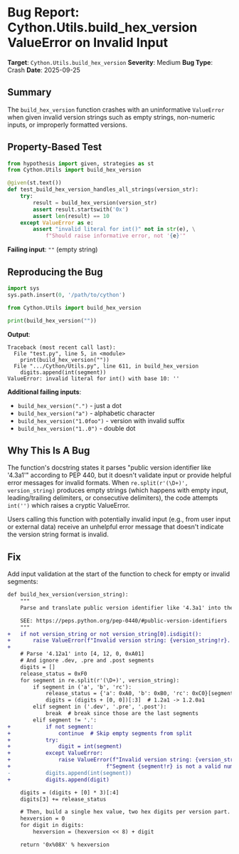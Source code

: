 # Bug Report: Cython.Utils.build_hex_version ValueError on Invalid Input

**Target**: `Cython.Utils.build_hex_version`
**Severity**: Medium
**Bug Type**: Crash
**Date**: 2025-09-25

## Summary

The `build_hex_version` function crashes with an uninformative `ValueError` when given invalid version strings such as empty strings, non-numeric inputs, or improperly formatted versions.

## Property-Based Test

```python
from hypothesis import given, strategies as st
from Cython.Utils import build_hex_version

@given(st.text())
def test_build_hex_version_handles_all_strings(version_str):
    try:
        result = build_hex_version(version_str)
        assert result.startswith('0x')
        assert len(result) == 10
    except ValueError as e:
        assert "invalid literal for int()" not in str(e), \
            f"Should raise informative error, not '{e}'"
```

**Failing input**: `""` (empty string)

## Reproducing the Bug

```python
import sys
sys.path.insert(0, '/path/to/cython')

from Cython.Utils import build_hex_version

print(build_hex_version(""))
```

**Output**:
```
Traceback (most recent call last):
  File "test.py", line 5, in <module>
    print(build_hex_version(""))
  File ".../Cython/Utils.py", line 611, in build_hex_version
    digits.append(int(segment))
ValueError: invalid literal for int() with base 10: ''
```

**Additional failing inputs**:
- `build_hex_version(".")` - just a dot
- `build_hex_version("a")` - alphabetic character
- `build_hex_version("1.0foo")` - version with invalid suffix
- `build_hex_version("1..0")` - double dot

## Why This Is A Bug

The function's docstring states it parses "public version identifier like '4.3a1'" according to PEP 440, but it doesn't validate input or provide helpful error messages for invalid formats. When `re.split(r'(\D+)', version_string)` produces empty strings (which happens with empty input, leading/trailing delimiters, or consecutive delimiters), the code attempts `int('')` which raises a cryptic ValueError.

Users calling this function with potentially invalid input (e.g., from user input or external data) receive an unhelpful error message that doesn't indicate the version string format is invalid.

## Fix

Add input validation at the start of the function to check for empty or invalid segments:

```diff
def build_hex_version(version_string):
    """
    Parse and translate public version identifier like '4.3a1' into the readable hex representation '0x040300A1' (like PY_VERSION_HEX).

    SEE: https://peps.python.org/pep-0440/#public-version-identifiers
    """
+   if not version_string or not version_string[0].isdigit():
+       raise ValueError(f"Invalid version string: {version_string!r}. Must start with a digit.")
+
    # Parse '4.12a1' into [4, 12, 0, 0xA01]
    # And ignore .dev, .pre and .post segments
    digits = []
    release_status = 0xF0
    for segment in re.split(r'(\D+)', version_string):
        if segment in ('a', 'b', 'rc'):
            release_status = {'a': 0xA0, 'b': 0xB0, 'rc': 0xC0}[segment]
            digits = (digits + [0, 0])[:3]  # 1.2a1 -> 1.2.0a1
        elif segment in ('.dev', '.pre', '.post'):
            break  # break since those are the last segments
        elif segment != '.':
+           if not segment:
+               continue  # Skip empty segments from split
+           try:
+               digit = int(segment)
+           except ValueError:
+               raise ValueError(f"Invalid version string: {version_string!r}. "
+                              f"Segment {segment!r} is not a valid number.")
-           digits.append(int(segment))
+           digits.append(digit)

    digits = (digits + [0] * 3)[:4]
    digits[3] += release_status

    # Then, build a single hex value, two hex digits per version part.
    hexversion = 0
    for digit in digits:
        hexversion = (hexversion << 8) + digit

    return '0x%08X' % hexversion
```
